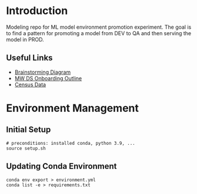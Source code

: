 # Introduction
Modeling repo for ML model environment promotion experiment. The goal is to find a pattern for promoting a model from DEV to QA and then serving the model in PROD.

## Useful Links
- [Brainstorming Diagram](https://lucid.app/lucidchart/bf843b9a-b1f1-45e6-8ac7-1637a36f76c9/edit?invitationId=inv_a75f6b54-dc7c-490b-a8d8-651dfa3727eb&page=0_0#)
- [MW DS Onboarding Outline](https://docs.google.com/document/d/12k1U13-MLPN6bblY-Mc6R4WXSqYeq4EKTecMMbcBqeM/edit)
- [Census Data](https://console.cloud.google.com/storage/browser/amazing-public-data/census_income;tab=objects?project=data-describe&pageState=(%22StorageObjectListTable%22:(%22f%22:%22%255B%255D%22))&prefix=&forceOnObjectsSortingFiltering=false)

# Environment Management
## Initial Setup
```
# preconditions: installed conda, python 3.9, ... 
source setup.sh
```

## Updating Conda Environment
```
conda env export > environment.yml
conda list -e > requirements.txt
```
